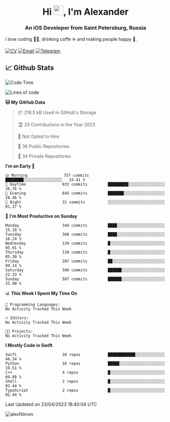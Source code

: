 <h1 align="center">Hi <img src="https://raw.githubusercontent.com/MartinHeinz/MartinHeinz/master/wave.gif" width="30px">, I'm Alexander</h1>
<h3 align="center">An iOS Developer from Saint Petersburg, Russia</h3>

I love coding 👨‍💻, drinking coffe ☕️ and making people happy 🎊.

[![CV](https://img.shields.io/badge/CV-Александр%20Филимонов-14b420)](http://alexfilimon.github.io/)
[![Email](https://img.shields.io/badge/Email-as.filimonov@mail.ru-f39f37)](mailto:as.filimonov@mail.ru)
[![Telegram](https://img.shields.io/badge/Telegram-alexfilimon-1686b1)](https://t.me/alexfilimon)

## 📈 Github Stats

<!--START_SECTION:waka-->
![Code Time](http://img.shields.io/badge/Code%20Time-0%20secs-blue)

![Lines of code](https://img.shields.io/badge/From%20Hello%20World%20I%27ve%20Written-1.4%20million%20lines%20of%20code-blue)

**🐱 My GitHub Data** 

> 📦 218.5 kB Used in GitHub's Storage 
 > 
> 🏆 33 Contributions in the Year 2023
 > 
> 🚫 Not Opted to Hire
 > 
> 📜 36 Public Repositories 
 > 
> 🔑 34 Private Repositories 
 > 
**I'm an Early 🐤** 

```text
🌞 Morning                757 commits         ████████░░░░░░░░░░░░░░░░░   33.41 % 
🌆 Daytime                833 commits         █████████░░░░░░░░░░░░░░░░   36.76 % 
🌃 Evening                645 commits         ███████░░░░░░░░░░░░░░░░░░   28.46 % 
🌙 Night                  31 commits          ░░░░░░░░░░░░░░░░░░░░░░░░░   01.37 % 
```
📅 **I'm Most Productive on Sunday** 

```text
Monday                   344 commits         ████░░░░░░░░░░░░░░░░░░░░░   15.18 % 
Tuesday                  368 commits         ████░░░░░░░░░░░░░░░░░░░░░   16.24 % 
Wednesday                134 commits         █░░░░░░░░░░░░░░░░░░░░░░░░   05.91 % 
Thursday                 120 commits         █░░░░░░░░░░░░░░░░░░░░░░░░   05.30 % 
Friday                   207 commits         ██░░░░░░░░░░░░░░░░░░░░░░░   09.14 % 
Saturday                 506 commits         ██████░░░░░░░░░░░░░░░░░░░   22.33 % 
Sunday                   587 commits         ██████░░░░░░░░░░░░░░░░░░░   25.90 % 
```


📊 **This Week I Spent My Time On** 

```text
💬 Programming Languages: 
No Activity Tracked This Week

🔥 Editors: 
No Activity Tracked This Week

🐱‍💻 Projects: 
No Activity Tracked This Week
```

**I Mostly Code in Swift** 

```text
Swift                    38 repos            ████████████░░░░░░░░░░░░░   46.34 % 
Python                   16 repos            █████░░░░░░░░░░░░░░░░░░░░   19.51 % 
C++                      4 repos             █░░░░░░░░░░░░░░░░░░░░░░░░   04.88 % 
Shell                    2 repos             █░░░░░░░░░░░░░░░░░░░░░░░░   02.44 % 
TypeScript               2 repos             █░░░░░░░░░░░░░░░░░░░░░░░░   02.44 % 
```




 Last Updated on 23/04/2023 18:40:04 UTC
<!--END_SECTION:waka-->

<img align="center" src="https://github-readme-stats.vercel.app/api?username=alexfilimon&show_icons=true" alt="alexfilimon" />
